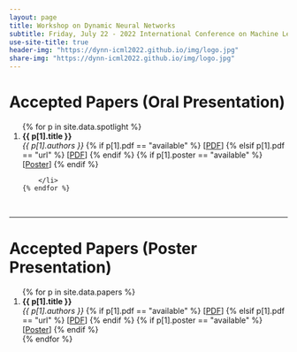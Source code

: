 ```yaml
---
layout: page
title: Workshop on Dynamic Neural Networks
subtitle: Friday, July 22 - 2022 International Conference on Machine Learning - Baltimore, MD
use-site-title: true
header-img: "https://dynn-icml2022.github.io/img/logo.jpg"
share-img: "https://dynn-icml2022.github.io/img/logo.jpg"
---
```


# Accepted Papers (Oral Presentation)

<div class="container">
  <ol>
    {% for p in site.data.spotlight %}
        <li id="{{ p[0] }}">
            <b>{{ p[1].title }}</b>
            <br>
            <i>{{ p[1].authors }}</i>
            {% if p[1].pdf == "available" %}
              [<a href="{{ site.baseurl }}/spapers/{{ p[0] }}.pdf">PDF</a>]
            {% elsif p[1].pdf == "url" %}
              [<a href={{p[1].url}}>PDF</a>]
            {% endif %}
            {% if p[1].poster == "available" %}
              [<a href="{{ site.baseurl }}/sposters/{{ p[0] }}.pdf">Poster</a>]
            {% endif %}
            

        </li>
    {% endfor %}

<br>  
  </ol>
</div>

<hr>

# Accepted Papers (Poster Presentation)

<div class="container">
  <ol>
    {% for p in site.data.papers %}
        <li id="{{ p[0] }}">
            <b>{{ p[1].title }}</b>
            <br>
            <i>{{ p[1].authors }}</i>
            {% if p[1].pdf == "available" %}
              [<a href="{{ site.baseurl }}/papers/{{ p[0] }}.pdf">PDF</a>]
            {% elsif p[1].pdf == "url" %}
              [<a href={{p[1].url}}>PDF</a>]
            {% endif %}
            {% if p[1].poster == "available" %}
              [<a href="{{ site.baseurl }}/posters/{{ p[0] }}.pdf">Poster</a>]
            {% endif %}
        </li>
    {% endfor %}

<br>  
  </ol>
</div>
